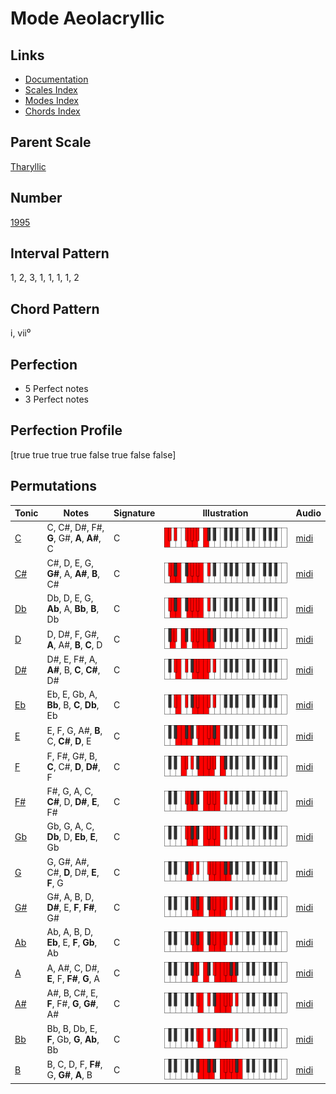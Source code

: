 # Mode Aeolacryllic

## Links

- [Documentation](index.md)
- [Scales Index](Scales.md)
- [Modes Index](Modes.md)
- [Chords Index](Chords.md)

## Parent Scale

[Tharyllic](ScaleTharyllic.md)

## Number

[1995](https://ianring.com/musictheory/scales/1995)

## Interval Pattern

1, 2, 3, 1, 1, 1, 1, 2

## Chord Pattern

i, vii⁰

## Perfection

- 5 Perfect notes
- 3 Perfect notes

## Perfection Profile

[true true true true false true false false]

## Permutations

| Tonic | Notes | Signature | Illustration | Audio |
|-------|-------|-----------|--------------|-------|
| [C](ModeCNaturalAeolacryllic.md) | C, C#, D#, F#, **G**, G#, **A**, **A#**, C | C | ![CNaturalAeolacryllic](ModeCNaturalAeolacryllic.png) | [midi](https://github.com/edipermadi/music/blob/main/docs/ModeCNaturalAeolacryllic.mid?raw=true) |
| [C#](ModeCSharpAeolacryllic.md) | C#, D, E, G, **G#**, A, **A#**, **B**, C# | C | ![CSharpAeolacryllic](ModeCSharpAeolacryllic.png) | [midi](https://github.com/edipermadi/music/blob/main/docs/ModeCSharpAeolacryllic.mid?raw=true) |
| [Db](ModeDFlatAeolacryllic.md) | Db, D, E, G, **Ab**, A, **Bb**, **B**, Db | C | ![DFlatAeolacryllic](ModeDFlatAeolacryllic.png) | [midi](https://github.com/edipermadi/music/blob/main/docs/ModeDFlatAeolacryllic.mid?raw=true) |
| [D](ModeDNaturalAeolacryllic.md) | D, D#, F, G#, **A**, A#, **B**, **C**, D | C | ![DNaturalAeolacryllic](ModeDNaturalAeolacryllic.png) | [midi](https://github.com/edipermadi/music/blob/main/docs/ModeDNaturalAeolacryllic.mid?raw=true) |
| [D#](ModeDSharpAeolacryllic.md) | D#, E, F#, A, **A#**, B, **C**, **C#**, D# | C | ![DSharpAeolacryllic](ModeDSharpAeolacryllic.png) | [midi](https://github.com/edipermadi/music/blob/main/docs/ModeDSharpAeolacryllic.mid?raw=true) |
| [Eb](ModeEFlatAeolacryllic.md) | Eb, E, Gb, A, **Bb**, B, **C**, **Db**, Eb | C | ![EFlatAeolacryllic](ModeEFlatAeolacryllic.png) | [midi](https://github.com/edipermadi/music/blob/main/docs/ModeEFlatAeolacryllic.mid?raw=true) |
| [E](ModeENaturalAeolacryllic.md) | E, F, G, A#, **B**, C, **C#**, **D**, E | C | ![ENaturalAeolacryllic](ModeENaturalAeolacryllic.png) | [midi](https://github.com/edipermadi/music/blob/main/docs/ModeENaturalAeolacryllic.mid?raw=true) |
| [F](ModeFNaturalAeolacryllic.md) | F, F#, G#, B, **C**, C#, **D**, **D#**, F | C | ![FNaturalAeolacryllic](ModeFNaturalAeolacryllic.png) | [midi](https://github.com/edipermadi/music/blob/main/docs/ModeFNaturalAeolacryllic.mid?raw=true) |
| [F#](ModeFSharpAeolacryllic.md) | F#, G, A, C, **C#**, D, **D#**, **E**, F# | C | ![FSharpAeolacryllic](ModeFSharpAeolacryllic.png) | [midi](https://github.com/edipermadi/music/blob/main/docs/ModeFSharpAeolacryllic.mid?raw=true) |
| [Gb](ModeGFlatAeolacryllic.md) | Gb, G, A, C, **Db**, D, **Eb**, **E**, Gb | C | ![GFlatAeolacryllic](ModeGFlatAeolacryllic.png) | [midi](https://github.com/edipermadi/music/blob/main/docs/ModeGFlatAeolacryllic.mid?raw=true) |
| [G](ModeGNaturalAeolacryllic.md) | G, G#, A#, C#, **D**, D#, **E**, **F**, G | C | ![GNaturalAeolacryllic](ModeGNaturalAeolacryllic.png) | [midi](https://github.com/edipermadi/music/blob/main/docs/ModeGNaturalAeolacryllic.mid?raw=true) |
| [G#](ModeGSharpAeolacryllic.md) | G#, A, B, D, **D#**, E, **F**, **F#**, G# | C | ![GSharpAeolacryllic](ModeGSharpAeolacryllic.png) | [midi](https://github.com/edipermadi/music/blob/main/docs/ModeGSharpAeolacryllic.mid?raw=true) |
| [Ab](ModeAFlatAeolacryllic.md) | Ab, A, B, D, **Eb**, E, **F**, **Gb**, Ab | C | ![AFlatAeolacryllic](ModeAFlatAeolacryllic.png) | [midi](https://github.com/edipermadi/music/blob/main/docs/ModeAFlatAeolacryllic.mid?raw=true) |
| [A](ModeANaturalAeolacryllic.md) | A, A#, C, D#, **E**, F, **F#**, **G**, A | C | ![ANaturalAeolacryllic](ModeANaturalAeolacryllic.png) | [midi](https://github.com/edipermadi/music/blob/main/docs/ModeANaturalAeolacryllic.mid?raw=true) |
| [A#](ModeASharpAeolacryllic.md) | A#, B, C#, E, **F**, F#, **G**, **G#**, A# | C | ![ASharpAeolacryllic](ModeASharpAeolacryllic.png) | [midi](https://github.com/edipermadi/music/blob/main/docs/ModeASharpAeolacryllic.mid?raw=true) |
| [Bb](ModeBFlatAeolacryllic.md) | Bb, B, Db, E, **F**, Gb, **G**, **Ab**, Bb | C | ![BFlatAeolacryllic](ModeBFlatAeolacryllic.png) | [midi](https://github.com/edipermadi/music/blob/main/docs/ModeBFlatAeolacryllic.mid?raw=true) |
| [B](ModeBNaturalAeolacryllic.md) | B, C, D, F, **F#**, G, **G#**, **A**, B | C | ![BNaturalAeolacryllic](ModeBNaturalAeolacryllic.png) | [midi](https://github.com/edipermadi/music/blob/main/docs/ModeBNaturalAeolacryllic.mid?raw=true) |
